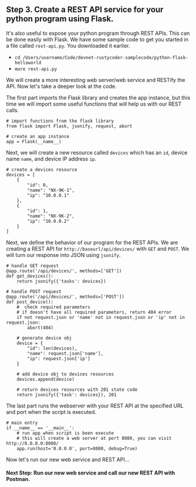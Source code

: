 ## Step 3. Create a REST API service for your python program using Flask.

It's also useful to expose your python program through REST APIs. This can be done easily with Flask. We have some sample code to get you started in a file called ``rest-api.py``. You downloaded it earlier.

* `cd /Users/username/Code/devnet-rustycoder-samplecode/python-flask-helloworld`
* `more rest-api.py`

We will create a more interesting web server/web service and RESTify the API. Now let's take a deeper look at the code.

The first part imports the Flask library and creates the app instance, but this time we will import some useful functions that will help us with our REST calls.
```
# import functions from the flask library
from flask import Flask, jsonify, request, abort

# create an app instance
app = Flask(__name__)
```
Next, we will create a new resource called `devices` which has an `id`, device name `name`, and device IP address `ip`.
```
# create a devices resource
devices = [
    {
        "id": 0,
        "name": "NX-9K-1",
        "ip": "10.0.0.1"
    },
    {
        "id": 1,
        "name": "NX-9K-2",
        "ip": "10.0.0.2"
    }
]
```
Next, we define the behavior of our program for the REST APIs. We are creating a REST API for `http://baseurl/api/devices/` with `GET` and `POST`. We will turn our response into JSON using `jsonify`.
```
# handle GET request
@app.route('/api/devices/', methods=['GET'])
def get_devices():
    return jsonify({'tasks': devices})

# handle POST request
@app.route('/api/devices/', methods=['POST'])
def post_device():
    #  check required parameters
    # if doesn't have all required parameters, return 404 error
    if not request.json or 'name' not in request.json or 'ip' not in request.json:
        abort(404)

    # generate device obj
    device = {
        "id": len(devices),
        "name": request.json['name'],
        "ip": request.json['ip']
    }

    # add device obj to devices resources
    devices.append(device)

    # return devices resources with 201 state code
    return jsonify({'task': devices}), 201
```
The last part runs the webserver with your REST API at the specified URL and port when the script is executed.
```
# main entry
if __name__ == '__main__':
    # run app when script is been execute
    # this will create a web server at port 8080, you can visit http://0.0.0.0:8080/
    app.run(host='0.0.0.0', port=8080, debug=True)
```

Now let's run our new web service and REST API...

#### Next Step: Run our new web service and call our new REST API with Postman.

